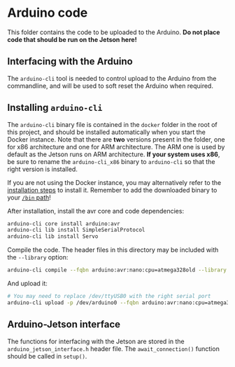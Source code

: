 # Arduino code

This folder contains the code to be uploaded to the Arduino. **Do not place code that should be run on the Jetson here!**

## Interfacing with the Arduino

The `arduino-cli` tool is needed to control upload to the Arduino from the commandline, and will be used to soft reset the Arduino when required.

## Installing `arduino-cli`

The `arduino-cli` binary file is contained in the `docker` folder in the root of this project, and should be installed automatically when you start the Docker instance. Note that there are **two** versions present in the folder, one for x86 architecture and one for ARM architecture. The ARM one is used by default as the Jetson runs on ARM architecture. **If your system uses x86**, be sure to rename the `arduino-cli_x86` binary to `arduino-cli` so that the right version is installed.

If you are not using the Docker instance, you may alternatively refer to the [installation steps](https://arduino.github.io/arduino-cli/latest/installation/) to install it. Remember to add the downloaded binary to your [`/bin` path](https://refspecs.linuxfoundation.org/FHS_3.0/fhs/ch03s04.html)!

After installation, install the avr core and code dependencies:

```sh
arduino-cli core install arduino:avr
arduino-cli lib install SimpleSerialProtocol
arduino-cli lib install Servo
```

Compile the code. The header files in this directory may be included with the `--library` option:

```sh
arduino-cli compile --fqbn arduino:avr:nano:cpu=atmega328old --library . main/main.ino
```

And upload it:

```sh
# You may need to replace /dev/ttyUSB0 with the right serial port
arduino-cli upload -p /dev/arduino0 --fqbn arduino:avr:nano:cpu=atmega328old main/main.ino
```

## Arduino-Jetson interface

The functions for interfacing with the Jetson are stored in the `arduino_jetson_interface.h` header file. The `await_connection()` function should be called in `setup()`.
